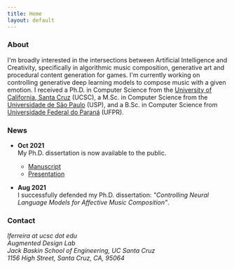 ```yaml
---
title: Home
layout: default
---
```


### About
I'm broadly interested in the intersections between Artificial Intelligence and Creativity, specifically in
algorithmic music composition, generative art and procedural content generation for games. I'm currently working on controlling generative deep learning models to compose music with a given emotion. I received a Ph.D. in Computer Science from the [University of California, Santa Cruz](http://www.ucsc.edu) (UCSC), a M.Sc. in Computer Science from the [Universidade de São Paulo](http://www.usp.br) (USP), and a B.Sc. in Computer Science from [Universidade Federal do Paraná](http://www.ufpr.br) (UFPR).

### News
- **Oct 2021**  
My Ph.D. dissertation is now available to the public.  
    - [Manuscript](https://escholarship.org/uc/item/437430f4)
    - [Presentation](https://www.youtube.com/watch?v=tlAizfule5I&feature=youtu.be)

- **Aug 2021**  
I successfully defended my Ph.D. dissertation: *"Controlling Neural Language Models for Affective Music Composition"*.

### Contact
*lferreira at ucsc dot edu*  
*Augmented Design Lab*  
*Jack Baskin School of Engineering, UC Santa Cruz*  
*1156 High Street, Santa Cruz, CA, 95064*  
